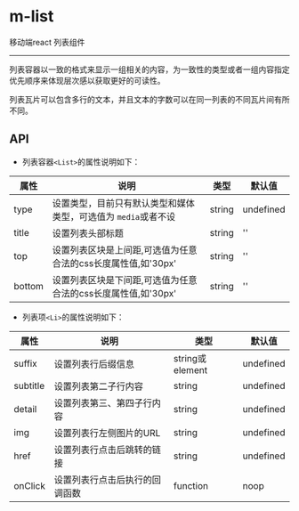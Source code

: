 # m-list

移动端react 列表组件

---

列表容器以一致的格式来显示一组相关的内容，为一致性的类型或者一组内容指定优先顺序来体现层次感以获取更好的可读性。    

列表瓦片可以包含多行的文本，并且文本的字数可以在同一列表的不同瓦片间有所不同。

## API


- 列表容器`<List>`的属性说明如下：

属性 | 说明 | 类型 | 默认值
-----|-----|-----|------
type | 设置类型，目前只有默认类型和媒体类型，可选值为 `media`或者不设 | string | undefined
title | 设置列表头部标题 | string | ''
top | 设置列表区块是上间距,可选值为任意合法的css长度属性值,如'30px' | string | ''
bottom | 设置列表区块是下间距,可选值为任意合法的css长度属性值,如'30px' | string | ''

- 列表项`<Li>`的属性说明如下：

属性 | 说明 | 类型 | 默认值
-----|-----|-----|------
suffix | 设置列表行后缀信息 | string或element | undefined
subtitle | 设置列表第二子行内容 | string | undefined
detail | 设置列表第三、第四子行内容 | string | undefined
img | 设置列表行左侧图片的URL | string | undefined
href | 设置列表行点击后跳转的链接 | string | undefined
onClick | 设置列表行点击后执行的回调函数 | function | noop

